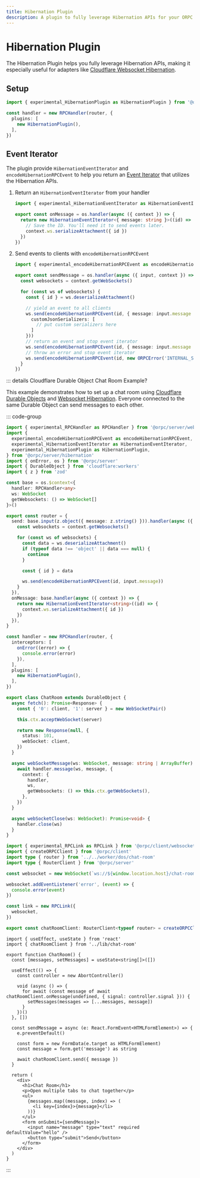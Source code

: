 ```yaml
---
title: Hibernation Plugin
description: A plugin to fully leverage Hibernation APIs for your ORPC server.
---
```


# Hibernation Plugin

The Hibernation Plugin helps you fully leverage Hibernation APIs, making it especially useful for adapters like [Cloudflare Websocket Hibernation](https://developers.cloudflare.com/durable-objects/examples/websocket-hibernation-server/).

## Setup

```ts
import { experimental_HibernationPlugin as HibernationPlugin } from '@orpc/server/hibernation'

const handler = new RPCHandler(router, {
  plugins: [
    new HibernationPlugin(),
  ],
})
```

## Event Iterator

The plugin provide `HibernationEventIterator` and `encodeHibernationRPCEvent` to help you return an [Event Iterator](/docs/event-iterator) that utilizes the Hibernation APIs.

1. Return an `HibernationEventIterator` from your handler

   ```ts
   import { experimental_HibernationEventIterator as HibernationEventIterator } from '@orpc/server/hibernation'

   export const onMessage = os.handler(async ({ context }) => {
     return new HibernationEventIterator<{ message: string }>((id) => {
       // Save the ID. You'll need it to send events later.
       context.ws.serializeAttachment({ id })
     })
   })
   ```

2. Send events to clients with `encodeHibernationRPCEvent`

   ```ts
   import { experimental_encodeHibernationRPCEvent as encodeHibernationRPCEvent } from '@orpc/server/hibernation'

   export const sendMessage = os.handler(async ({ input, context }) => {
     const websockets = context.getWebSockets()

     for (const ws of websockets) {
       const { id } = ws.deserializeAttachment()

       // yield an event to all clients
       ws.send(encodeHibernationRPCEvent(id, { message: input.message }, {
         customJsonSerializers: [
           // put custom serializers here
         ]
       }))
       // return an event and stop event iterator
       ws.send(encodeHibernationRPCEvent(id, { message: input.message }, { event: 'done' }))
       // throw an error and stop event iterator
       ws.send(encodeHibernationRPCEvent(id, new ORPCError('INTERNAL_SERVER_ERROR'), { event: 'error' }))
     }
   })
   ```

::: details Cloudflare Durable Object Chat Room Example?

This example demonstrates how to set up a chat room using [Cloudflare Durable Objects](https://developers.cloudflare.com/durable-objects/) and [Websocket Hibernation](https://developers.cloudflare.com/durable-objects/examples/websocket-hibernation-server/). Everyone connected to the same Durable Object can send messages to each other.

::: code-group

```ts [Durable Object]
import { experimental_RPCHandler as RPCHandler } from '@orpc/server/websocket'
import {
  experimental_encodeHibernationRPCEvent as encodeHibernationRPCEvent,
  experimental_HibernationEventIterator as HibernationEventIterator,
  experimental_HibernationPlugin as HibernationPlugin,
} from '@orpc/server/hibernation'
import { onError, os } from '@orpc/server'
import { DurableObject } from 'cloudflare:workers'
import { z } from 'zod'

const base = os.$context<{
  handler: RPCHandler<any>
  ws: WebSocket
  getWebsockets: () => WebSocket[]
}>()

export const router = {
  send: base.input(z.object({ message: z.string() })).handler(async ({ input, context }) => {
    const websockets = context.getWebsockets()

    for (const ws of websockets) {
      const data = ws.deserializeAttachment()
      if (typeof data !== 'object' || data === null) {
        continue
      }

      const { id } = data

      ws.send(encodeHibernationRPCEvent(id, input.message))
    }
  }),
  onMessage: base.handler(async ({ context }) => {
    return new HibernationEventIterator<string>((id) => {
      context.ws.serializeAttachment({ id })
    })
  }),
}

const handler = new RPCHandler(router, {
  interceptors: [
    onError((error) => {
      console.error(error)
    }),
  ],
  plugins: [
    new HibernationPlugin(),
  ],
})

export class ChatRoom extends DurableObject {
  async fetch(): Promise<Response> {
    const { '0': client, '1': server } = new WebSocketPair()

    this.ctx.acceptWebSocket(server)

    return new Response(null, {
      status: 101,
      webSocket: client,
    })
  }

  async webSocketMessage(ws: WebSocket, message: string | ArrayBuffer): Promise<void> {
    await handler.message(ws, message, {
      context: {
        handler,
        ws,
        getWebsockets: () => this.ctx.getWebSockets(),
      },
    })
  }

  async webSocketClose(ws: WebSocket): Promise<void> {
    handler.close(ws)
  }
}
```

```ts [Client]
import { experimental_RPCLink as RPCLink } from '@orpc/client/websocket'
import { createORPCClient } from '@orpc/client'
import type { router } from '../../worker/dos/chat-room'
import type { RouterClient } from '@orpc/server'

const websocket = new WebSocket(`ws://${window.location.host}/chat-room`)

websocket.addEventListener('error', (event) => {
  console.error(event)
})

const link = new RPCLink({
  websocket,
})

export const chatRoomClient: RouterClient<typeof router> = createORPCClient(link)
```

```tsx [Component]
import { useEffect, useState } from 'react'
import { chatRoomClient } from '../lib/chat-room'

export function ChatRoom() {
  const [messages, setMessages] = useState<string[]>([])

  useEffect(() => {
    const controller = new AbortController()

    void (async () => {
      for await (const message of await chatRoomClient.onMessage(undefined, { signal: controller.signal })) {
        setMessages(messages => [...messages, message])
      }
    })()
  }, [])

  const sendMessage = async (e: React.FormEvent<HTMLFormElement>) => {
    e.preventDefault()

    const form = new FormData(e.target as HTMLFormElement)
    const message = form.get('message') as string

    await chatRoomClient.send({ message })
  }

  return (
    <div>
      <h1>Chat Room</h1>
      <p>Open multiple tabs to chat together</p>
      <ul>
        {messages.map((message, index) => (
          <li key={index}>{message}</li>
        ))}
      </ul>
      <form onSubmit={sendMessage}>
        <input name="message" type="text" required defaultValue="hello" />
        <button type="submit">Send</button>
      </form>
    </div>
  )
}
```

:::
